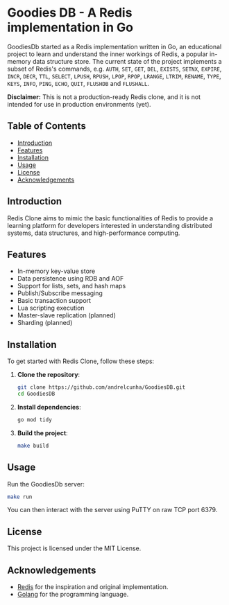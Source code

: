 # Goodies DB - A Redis implementation in Go

GoodiesDb started as a Redis implementation written in Go, an educational project to learn and understand the inner workings of Redis, a popular in-memory data structure store. The current state of the project implements a subset of Redis's commands, e.g. `AUTH`, `SET`, `GET`, `DEL`, `EXISTS`, `SETNX`, `EXPIRE`, `INCR`, `DECR`, `TTL`, `SELECT`, `LPUSH`, `RPUSH`, `LPOP`, `RPOP`, `LRANGE`, `LTRIM`, `RENAME`, `TYPE`, `KEYS`, `INFO`, `PING`, `ECHO`, `QUIT`, `FLUSHDB` and `FLUSHALL`.

**Disclaimer:** This is not a production-ready Redis clone, and it is not intended for use in production environments (yet).



## Table of Contents
- [Introduction](#introduction)
- [Features](#features)
- [Installation](#installation)
- [Usage](#usage)
- [License](#license)
- [Acknowledgements](#acknowledgements)

## Introduction
Redis Clone aims to mimic the basic functionalities of Redis to provide a learning platform for developers interested in understanding distributed systems, data structures, and high-performance computing.

## Features
- In-memory key-value store
- Data persistence using RDB and AOF
- Support for lists, sets, and hash maps
- Publish/Subscribe messaging
- Basic transaction support
- Lua scripting execution
- Master-slave replication (planned)
- Sharding (planned)

## Installation
To get started with Redis Clone, follow these steps:

1. **Clone the repository**:
    ```bash
    git clone https://github.com/andrelcunha/GoodiesDB.git
    cd GoodiesDB
    ```

2. **Install dependencies**:
    ```bash
    go mod tidy
    ```

3. **Build the project**:
    ```bash
    make build
    ```

## Usage
Run the GoodiesDb server:

```bash
make run
```
You can then interact with the server using PuTTY on raw TCP port 6379.

## License
This project is licensed under the MIT License.

## Acknowledgements
- [Redis](https://redis.io/documentation) for the inspiration and original implementation.
- [Golang](https://golang.org/) for the programming language.
